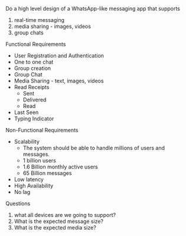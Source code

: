 Do a high level design of a WhatsApp-like messaging app that supports 
1. real-time messaging
2. media sharing - images, videos
3. group chats

Functional Requirements 
- User Registration and Authentication
- One to one chat
- Group creation 
- Group Chat
- Media Sharing - text, images, videos
- Read Receipts
  - Sent
  - Delivered
  - Read
- Last Seen
- Typing Indicator


Non-Functional Requirements
- Scalability
  - The system should be able to handle millions of users and messages.
  - 1 billion users
  - 1.6 Billion monthly active users
  - 65 Billion messages
- Low latency
- High Availability
- No lag

Questions
1. what all devices are we going to support?
2. What is the expected message size?
3. What is the expected media size?